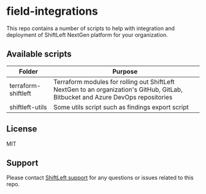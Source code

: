 # field-integrations

This repo contains a number of scripts to help with integration and deployment of ShiftLeft NextGen platform for your organization.

## Available scripts

| Folder              | Purpose                                                                                                                          |
| ------------------- | -------------------------------------------------------------------------------------------------------------------------------- |
| terraform-shiftleft | Terraform modules for rolling out ShiftLeft NextGen to an organization's GitHub, GitLab, Bitbucket and Azure DevOps repositories |
| shiftleft-utils | Some utils script such as findings export script |

## License

MIT

## Support

Please contact [ShiftLeft support](https://www.shiftleft.io/contact/) for any questions or issues related to this repo.
